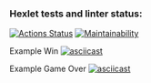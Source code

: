 ### Hexlet tests and linter status:

[![Actions Status](https://github.com/andykov/frontend-project-lvl1/workflows/hexlet-check/badge.svg)](https://github.com/andykov/frontend-project-lvl1/actions)
[![Maintainability](https://api.codeclimate.com/v1/badges/6d2155f5f50a63dbbbdd/maintainability)](https://codeclimate.com/github/andykov/frontend-project-lvl1/maintainability)

Example Win
[![asciicast](https://asciinema.org/a/oaWeK2Q03Fc2VRNTNytWAJrOR.svg)](https://asciinema.org/a/oaWeK2Q03Fc2VRNTNytWAJrOR)

Example Game Over
[![asciicast](https://asciinema.org/a/ckYbw6C8phaV1eC0wPNpw2pRd.svg)](https://asciinema.org/a/ckYbw6C8phaV1eC0wPNpw2pRd)
